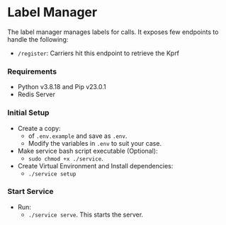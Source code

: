 # Label Manager
The label manager manages labels for calls. It exposes few endpoints to handle the following:

- ```/register```: Carriers hit this endpoint to retrieve the Kprf


### Requirements
- Python v3.8.18 and Pip v23.0.1
- Redis Server

### Initial Setup
- Create a copy:
    - of ```.env.example``` and save as ```.env```.
    - Modify the variables in ```.env``` to suit your case.
- Make service bash script executable (Optional): 
    - ```sudo chmod +x ./service```.
- Create Virtual Environment and Install dependencies: 
    - ```./service setup```


### Start Service
- Run: 
    - ```./service serve```. This starts the server.